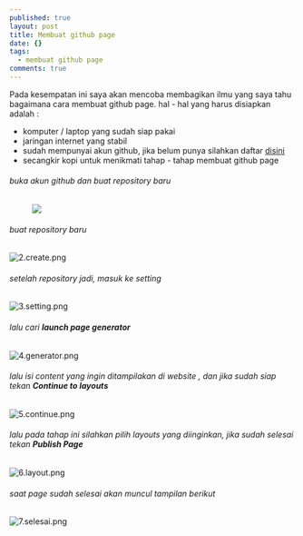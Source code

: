 ```yaml
---
published: true
layout: post
title: Membuat github page
date: {}
tags: 
  - membuat github page
comments: true
---
```

Pada kesempatan ini saya akan mencoba membagikan ilmu yang saya tahu bagaimana cara membuat github page.
hal - hal yang harus disiapkan adalah :
- komputer / laptop yang sudah siap pakai
- jaringan internet yang stabil
- sudah mempunyai akun github, jika belum punya silahkan daftar [disini](https://github.com/)
- secangkir kopi untuk menikmati tahap - tahap membuat github page

###### buka akun github dan buat repository baru

<figure>
	<a href="http://s33.postimg.org/rogto57un/1_new_repository.png"><img src="http://s33.postimg.org/rogto57un/1_new_repository.png"></a></figure>
 
###### buat repository baru
![2.create.png](https://github.com/adnilriza/adnilriza.github.io/assets/img/Membuat-Github-Page/2.create.png)

###### setelah repository jadi, masuk ke setting
![3.setting.png](https://github.com/adnilriza/adnilriza.github.io/assets/img/Membuat-Github-Page/3.setting.png)

###### lalu cari **launch page generator**
![4.generator.png]({https://github.com/adnilriza/adnilriza.github.io/assets/img/Membuat-Github-Page/4.generator.png)

###### lalu isi _content_ yang ingin ditampilakan di _website_ , dan jika sudah siap tekan **Continue to layouts**
![5.continue.png](https://github.com/adnilriza/adnilriza.github.io/assets/img/Membuat-Github-Page/5.continue.png)

###### lalu pada tahap ini silahkan pilih layouts yang diinginkan, jika sudah selesai tekan **Publish Page**
![6.layout.png](https://github.com/adnilriza/adnilriza.github.io/assets/img/Membuat-Github-Page/6.layout.png)

###### saat  page sudah selesai akan muncul tampilan berikut
![7.selesai.png](https://github.com/adnilriza/adnilriza.github.io/tree/master/assets/img/Membuat-Github-Page/7.selesai.png)
